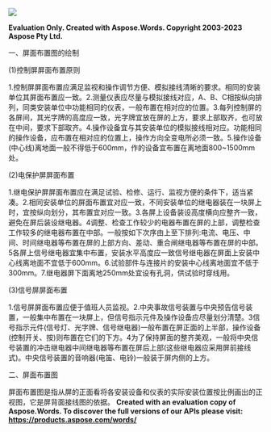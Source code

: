 ﻿![](%E5%B1%8F%E9%9D%A2%E5%B8%83%E7%BD%AE.001.png)

**Evaluation Only. Created with Aspose.Words. Copyright 2003-2023 Aspose Pty Ltd.**

一、屏面布置图的绘制

(1)控制屏屏面布置原则

1\.控制屏屏面布置应满足监视和操作调节方便、模拟接线清晰的要求。相同的安装单位其屏面布置应一致。2.测量仪表应尽量与模拟接线对应，A、B、C相按纵向排列，同类安装单位中功能相同的仪表，一般布置在相对应的位置。3.每列控制屏的各屏间，其光字牌的高度应一致，光字牌宜放在屏的上方，要求上部取齐，也可放在中间，要求下部取齐。4.操作设备宜与其安装单位的模拟接线相对应。功能相同的操作设备，应布置在相对应的位置上，操作方向全变电所必须一致。5.操作设备(中心线)离地面一般不得低于600mm，作的设备宜布置在离地面800~1500mm处。

(2)电保护屏屏面布置

1\.继电保护屏屏面布置应在满足试验、检修、运行、监视方便的条件下，适当紧凑。2.相同安装单位的屏面布置宜对应一致，不同安装单位的继电器装在一块屏上时，宜按纵向划分，其布置宜对应一致。3.各屏上设备装设高度横向应整齐一致，避免在屏后装设继电器。4调整、检查工作较少的电器布置在屏的上部，调整检查工作较多的继电器布置在中部。一般按如下次序由上至下排列:电流、电压、中间、时间继电器等布置在屏的上部方向、差动、重合闸继电器等布置在屏的中部。5各屏上信号继电器宜集中布置，安装水平高度应一致信号继电器在屏面上安装中心线离地面不宜低于600mm。6.试验部件与连接片的安装中心线离地面宜不低于300mm。7.继电器屏下面离地250mm处宜设有孔洞，供试验时穿线用。

(3)信号屏屏面布置

1\.信号屏屏面布置应便于值班人员监视。2.中央事故信号装置与中央预告信号装置，一般集中布置在一块屏上，但信号指示元件及操作设备应尽量划分清楚。3信号指示元件(信号灯、光字牌、信号继电器)一般布置在屏正面的上半部，操作设备(控制开关、按)则布置在它们的下方。4为了保持屏面的整齐美观，一般将中央信号装置的冲击继电器中间继电器等布置在屏后上部(这些继电器应采用屏前接线式)。中央信号装置的音响器(电笛、电铃)一般装于屏内侧的上方。

二、屏面布置图

屏面布置图是指从屏的正面看将各安装设备和仪表的实际安装位置按比例画出的正视图，它是屏背面接线图的依据。
**Created with an evaluation copy of Aspose.Words. To discover the full versions of our APIs please visit: https://products.aspose.com/words/**
